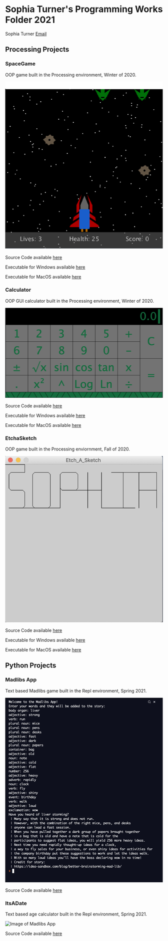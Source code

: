 # Sophia Turner's Programming Works Folder 2021
Sophia Turner [Email](mailto:squeakerwheek@gmail.com)

## Processing Projects

### SpaceGame
OOP game built in the Processing environment, Winter of 2020.

![Image of SpaceGame](https://github.com/sophturn/ProgrammingPortfolio/blob/gh-pages/images/spacegame.png?raw=true)

Source Code available [here](https://github.com/sophturn/ProgrammingPortfolio/tree/gh-pages/src/SpaceGame)

Executable for Windows available [here](https://github.com/sophturn/ProgrammingPortfolio/blob/gh-pages/src/SpaceGame/application.windows64.zip)

Executable for MacOS available [here](https://github.com/sophturn/ProgrammingPortfolio/blob/gh-pages/src/SpaceGame/application.macosx.zip)

### Calculator
OOP GUI calculator built in the Processing environment, Winter of 2020.

![Image of Calculator](https://github.com/sophturn/ProgrammingPortfolio/blob/gh-pages/images/calculator.png)

Source Code available [here](https://github.com/sophturn/ProgrammingPortfolio/tree/gh-pages/src/Calculator)

Executable for Windows available [here](https://github.com/sophturn/ProgrammingPortfolio/blob/gh-pages/src/Calculator/application.windows64.zip)

Executable for MacOS available [here](https://github.com/sophturn/ProgrammingPortfolio/blob/gh-pages/src/Calculator/application.macosx.zip)

### EtchaSketch
OOP game built in the Processing enviornment, Fall of 2020.

![Image of EtchaSketch](https://github.com/sophturn/ProgrammingPortfolio/blob/gh-pages/images/EtchaSketch.png)

Source Code available [here](https://github.com/sophturn/ProgrammingPortfolio/tree/gh-pages/src/EtchaSketch/Etch_A_Sketch)

Executable for Windows available [here](https://github.com/sophturn/ProgrammingPortfolio/blob/gh-pages/src/EtchaSketch/application.windows64.zip)

Executable for MacOS available [here](https://github.com/sophturn/ProgrammingPortfolio/blob/gh-pages/src/EtchaSketch/application.macosx.zip)

## Python Projects

### Madlibs App
Text based Madlibs game built in the Repl environment, Spring 2021.

![Image of Madlibs App](https://github.com/sophturn/ProgrammingPortfolio/blob/gh-pages/images/madlibsapp.png?raw=true)

Source Code available [here](https://github.com/sophturn/ProgrammingPortfolio/tree/gh-pages/src/ConsoleMadlibsApp)

### ItsADate
Text based age calculator built in the Repl environment, Spring 2021.

![Image of Madlibs App]()

Source Code available [here](https://github.com/sophturn/ProgrammingPortfolio/tree/gh-pages/src/ItsADate)
